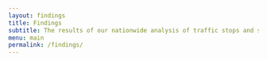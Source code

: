 ```yaml
---
layout: findings
title: Findings
subtitle: The results of our nationwide analysis of traffic stops and searches.
menu: main
permalink: /findings/
---
```


